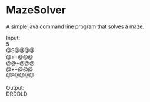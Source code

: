 # MazeSolver
A simple java command line program that solves a maze.

Input:<br />
5<br />
@S@@@@<br />
@++@@@<br />
@@+@@@<br />
@++@@@<br />
@F@@@@<br />
<br />
Output:<br />
DRDDLD<br />
